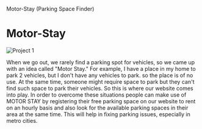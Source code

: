 Motor-Stay (Parking Space Finder)

# Motor-Stay

![Project 1](https://user-images.githubusercontent.com/76056833/183288927-570a892d-35ed-4fc6-b829-279ff61ea2e1.jpg)

When we go out, we rarely find a parking spot for vehicles, so we came up with an idea called "Motor Stay." For example, I have a place in my home to park 2 vehicles, but I don't have any vehicles to park. so the place is of no use. At the same time, someone might require space to park but they can't find such space to park their vehicles. So this is where our website comes into play. In order to overcome these situations people can make use of MOTOR STAY by registering their free parking space on our website to rent on an hourly basis and also look for the available parking spaces in their area at the same time. This will help in fixing parking issues, especially in metro cities.
